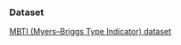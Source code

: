 ### Dataset
[MBTI (Myers–Briggs Type Indicator) dataset](https://www.kaggle.com/datasets/datasnaek/mbti-type)